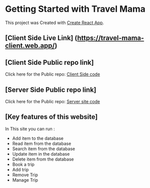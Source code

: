 # Getting Started with Travel Mama

This project was Created with [Create React App](https://travel-mama-server.herokuapp.com/).
## [Client Side Live Link] (https://travel-mama-client.web.app/)

## [Client Side Public repo link]
Click here for the Public repo: [Client Side code](https://github.com/samoudud/travel-mama-client-side)



## [Server Side Public repo link]
Click here for the Public repo: [Server site code](https://github.com/samoudud/travel-mama-server-side)


## [Key features of this website]
In This site you can run :
- Add item to the database
- Read item from the database
- Search item from the database
- Update item in the database
- Delete item from the database
- Book a trip
- Add trip
- Remove Trip
- Manage Trip

    
    